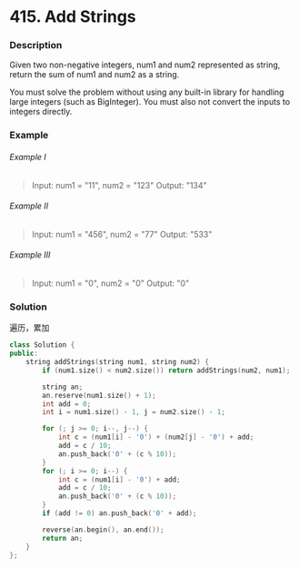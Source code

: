 # 415. Add Strings


### Description

Given two non-negative integers, num1 and num2 represented as string, return the sum of num1 and num2 as a string.

You must solve the problem without using any built-in library for handling large integers (such as BigInteger). You must also not convert the inputs to integers directly.

### Example 

###### Example I

> Input: num1 = "11", num2 = "123"
> Output: "134"

###### Example II

> Input: num1 = "456", num2 = "77"
> Output: "533"

###### Example III

> Input: num1 = "0", num2 = "0"
> Output: "0"

### Solution

遍历，累加

```c++
class Solution {
public:
    string addStrings(string num1, string num2) {
        if (num1.size() < num2.size()) return addStrings(num2, num1);

        string an;
        an.reserve(num1.size() + 1); 
        int add = 0;
        int i = num1.size() - 1, j = num2.size() - 1;

        for (; j >= 0; i--, j--) {
            int c = (num1[i] - '0') + (num2[j] - '0') + add;
            add = c / 10;
            an.push_back('0' + (c % 10));
        }
        for (; i >= 0; i--) {
            int c = (num1[i] - '0') + add;
            add = c / 10;
            an.push_back('0' + (c % 10));
        }
        if (add != 0) an.push_back('0' + add);

        reverse(an.begin(), an.end());
        return an;
    }
};
```
